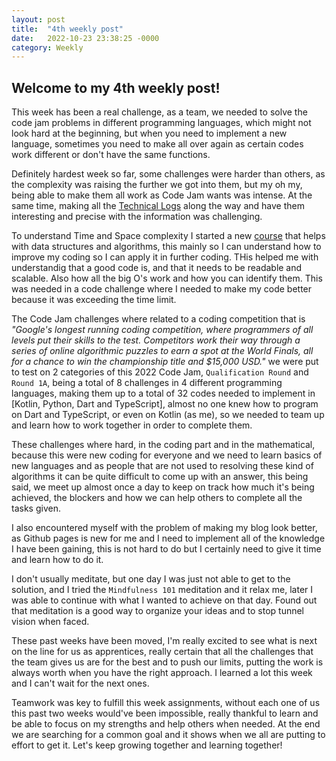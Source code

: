 ```yaml
---
layout: post
title:  "4th weekly post"
date:   2022-10-23 23:38:25 -0000
category: Weekly
---
```

## Welcome to my 4th weekly post!

This week has been a real challenge, as a team, we needed to solve the code jam problems in different programming languages, which might not look hard at the beginning, but when you need to implement a new language, sometimes you need to make all over again as certain codes work different or don't have the same functions. 

Definitely hardest week so far, some challenges were harder than others, as the complexity was raising the further we got into them, but my oh my, being able to make them all work as Code Jam wants was intense. At the same time, making all the [Technical Logs][tech-logs] along the way and have them interesting and precise with the information was challenging. 

To understand Time and Space complexity I started a new [course][udemy-course] that helps with data structures and algorithms, this mainly so I can understand how to improve my coding so I can apply it in further coding. THis helped me with understandig that a good code is, and that it needs to be readable and scalable. Also how all the big O's work and how you can identify them. This was needed in a code challenge where I needed to make my code better because it was exceeding the time limit.

The Code Jam challenges where related to a coding competition that is _"Google's longest running coding competition, where programmers of all levels put their skills to the test. Competitors work their way through a series of online algorithmic puzzles to earn a spot at the World Finals, all for a chance to win the championship title and $15,000 USD."_ we were put to test on 2 categories of this 2022 Code Jam, `Qualification Round` and `Round 1A`, being a total of 8 challenges in 4 different programming languages, making them up to a total of 32 codes needed to implement in [Kotlin, Python, Dart and TypeScript], almost no one knew how to program on Dart and TypeScript, or even on Kotlin (as me), so we needed to team up and learn how to work together in order to complete them.

These challenges where hard, in the coding part and in the mathematical, because this were new coding for everyone and we need to learn basics of new languages and as people that are not used to resolving these kind of algorithms it can be quite difficult to come up with an answer, this being said, we meet up almost once a day to keep on track how much it's being achieved, the blockers and how we can help others to complete all the tasks given.

I also encountered myself with the problem of making my blog look better, as Github pages is new for me and I need to implement all of the knowledge I have been gaining, this is not hard to do but I certainly need to give it time and learn how to do it.

I don't usually meditate, but one day I was just not able to get to the solution, and I tried the `Mindfulness 101` meditation and it relax me, later I was able to continue with what I wanted to achieve on that day. Found out that meditation is a good way to organize your ideas and to stop tunnel vision when faced.

These past weeks have been moved, I'm really excited to see what is next on the line for us as apprentices, really certain that all the challenges that the team gives us are for the best and to push our limits, putting the work is always worth when you have the right approach. I learned a lot this week and I can't wait for the next ones.

Teamwork was key to fulfill this week assignments, without each one of us this past two weeks would've been impossible, really thankful to learn and be able to focus on my strengths and help others when needed. At the end we are searching for a common goal and it shows when we all are putting to effort to get it. Let's keep growing together and learning together!

[tech-logs]: https://theclerici.github.io/my-blog/blog-logs/
[udemy-course]: https://www.udemy.com/course/master-the-coding-interview-data-structures-algorithms/
